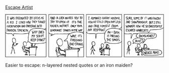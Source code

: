 [Escape Artist](https://xkcd.com/234)

![Escape Artist](./random_comic.png)

Easier to escape: n-layered nested quotes or an iron maiden?

